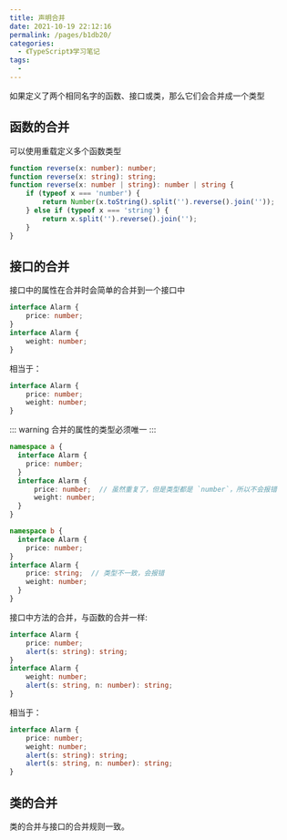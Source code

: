 ```yaml
---
title: 声明合并
date: 2021-10-19 22:12:16
permalink: /pages/b1db20/
categories:
  - 《TypeScript》学习笔记
tags:
  - 
---
```

如果定义了两个相同名字的函数、接口或类，那么它们会合并成一个类型

## 函数的合并
可以使用重载定义多个函数类型
```ts
function reverse(x: number): number;
function reverse(x: string): string;
function reverse(x: number | string): number | string {
    if (typeof x === 'number') {
        return Number(x.toString().split('').reverse().join(''));
    } else if (typeof x === 'string') {
        return x.split('').reverse().join('');
    }
}
```

## 接口的合并
接口中的属性在合并时会简单的合并到一个接口中

```ts
interface Alarm {
    price: number;
}
interface Alarm {
    weight: number;
}
```
相当于：
```ts
interface Alarm {
    price: number;
    weight: number;
}
```

::: warning
合并的属性的类型必须唯一
:::
```ts
namespace a {
  interface Alarm {
    price: number;
  }
  interface Alarm {
      price: number;  // 虽然重复了，但是类型都是 `number`，所以不会报错
      weight: number;
  }
}

namespace b {
  interface Alarm {
    price: number;
}
interface Alarm {
    price: string;  // 类型不一致，会报错
    weight: number;
  }
}
```
接口中方法的合并，与函数的合并一样:
```ts
interface Alarm {
    price: number;
    alert(s: string): string;
}
interface Alarm {
    weight: number;
    alert(s: string, n: number): string;
}
```
相当于：
```ts
interface Alarm {
    price: number;
    weight: number;
    alert(s: string): string;
    alert(s: string, n: number): string;
}
```

## 类的合并
类的合并与接口的合并规则一致。